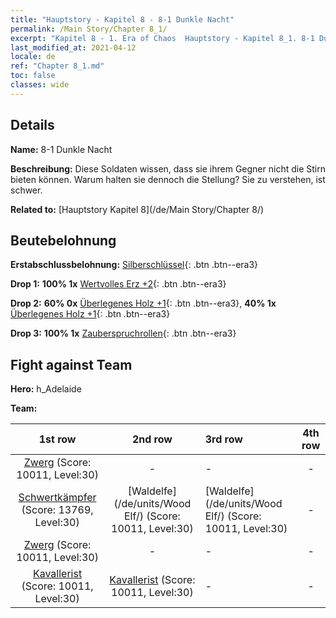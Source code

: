```yaml
---
title: "Hauptstory - Kapitel 8 - 8-1 Dunkle Nacht"
permalink: /Main Story/Chapter 8_1/
excerpt: "Kapitel 8 - 1. Era of Chaos  Hauptstory - Kapitel 8_1. 8-1 Dunkle Nacht"
last_modified_at: 2021-04-12
locale: de
ref: "Chapter 8_1.md"
toc: false
classes: wide
---
```


## Details

 **Name:** 8-1 Dunkle Nacht

 **Beschreibung:** Diese Soldaten wissen, dass sie ihrem Gegner nicht die Stirn bieten können. Warum halten sie dennoch die Stellung? Sie zu verstehen, ist schwer.

 **Related to:** [Hauptstory Kapitel 8](/de/Main Story/Chapter 8/)

## Beutebelohnung

 **Erstabschlussbelohnung:** [Silberschlüssel](/de/Items/con_693/){: .btn .btn--era3}

 **Drop 1:** **100% 1x** [Wertvolles Erz +2](/de/Items/mat_26/){: .btn .btn--era3}

 **Drop 2:** **60% 0x** [Überlegenes Holz +1](/de/Items/mat_20/){: .btn .btn--era3}, **40% 1x** [Überlegenes Holz +1](/de/Items/mat_20/){: .btn .btn--era3}

 **Drop 3:** **100% 1x** [Zauberspruchrollen](/de/Items/con_694/){: .btn .btn--era3}


## Fight against Team
 **Hero:** h_Adelaide

 **Team:**


  | 1st row | 2nd row | 3rd row | 4th row |
  |:----:|:----:|:----|:----:|
  | [Zwerg](/de/units/Dwarf/) (Score: 10011, Level:30)  | - | - | - |
  | [Schwertkämpfer](/de/units/Swordsman/) (Score: 13769, Level:30)  | [Waldelfe](/de/units/Wood Elf/) (Score: 10011, Level:30)  | [Waldelfe](/de/units/Wood Elf/) (Score: 10011, Level:30)  | - |
  | [Zwerg](/de/units/Dwarf/) (Score: 10011, Level:30)  | - | - | - |
  | [Kavallerist](/de/units/Cavalier/) (Score: 10011, Level:30)  | [Kavallerist](/de/units/Cavalier/) (Score: 10011, Level:30)  | - | - |


